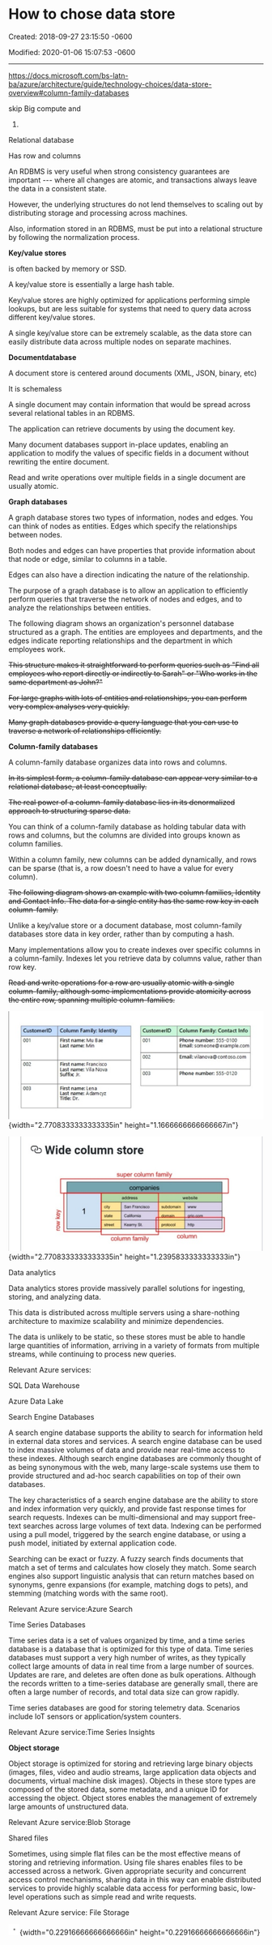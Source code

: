 # How to chose data store

Created: 2018-09-27 23:15:50 -0600

Modified: 2020-01-06 15:07:53 -0600

---

<https://docs.microsoft.com/bs-latn-ba/azure/architecture/guide/technology-choices/data-store-overview#column-family-databases>





skip Big compute and



1. 



Relational database

Has row and columns





An RDBMS is very useful when strong consistency guarantees are important --- where all changes are atomic, and transactions always leave the data in a consistent state.







However, the underlying structures do not lend themselves to scaling out by distributing storage and processing across machines.

Also, information stored in an RDBMS, must be put into a relational structure by following the normalization process.





**Key/value stores**

is often backed by memory or SSD.



A key/value store is essentially a large hash table.



Key/value stores are highly optimized for applications performing simple lookups, but are less suitable for systems that need to query data across different key/value stores.



A single key/value store can be extremely scalable, as the data store can easily distribute data across multiple nodes on separate machines.





**Documentdatabase**



A document store is centered around documents (XML, JSON, binary, etc)

It is schemaless



A single document may contain information that would be spread across several relational tables in an RDBMS.



The application can retrieve documents by using the document key.



Many document databases support in-place updates, enabling an application to modify the values of specific fields in a document without rewriting the entire document.



Read and write operations over multiple fields in a single document are usually atomic.











**Graph databases**

A graph database stores two types of information, nodes and edges. You can think of nodes as entities. Edges which specify the relationships between nodes.



Both nodes and edges can have properties that provide information about that node or edge, similar to columns in a table.

Edges can also have a direction indicating the nature of the relationship.



The purpose of a graph database is to allow an application to efficiently perform queries that traverse the network of nodes and edges, and to analyze the relationships between entities.



The following diagram shows an organization's personnel database structured as a graph. The entities are employees and departments, and the edges indicate reporting relationships and the department in which employees work.







~~This structure makes it straightforward to perform queries such as "Find all employees who report directly or indirectly to Sarah" or "Who works in the same department as John?"~~

~~For large graphs with lots of entities and relationships, you can perform very complex analyses very quickly.~~

~~Many graph databases provide a query language that you can use to traverse a network of relationships efficiently.~~







**Column-family databases**

A column-family database organizes data into rows and columns.

~~In its simplest form, a column-family database can appear very similar to a relational database, at least conceptually.~~



~~The real power of a column-family database lies in its denormalized approach to structuring sparse data.~~



You can think of a column-family database as holding tabular data with rows and columns, but the columns are divided into groups known as column families.



Within a column family, new columns can be added dynamically, and rows can be sparse (that is, a row doesn't need to have a value for every column).



~~The following diagram shows an example with two column families, Identity and Contact Info. The data for a single entity has the same row key in each column-family.~~



Unlike a key/value store or a document database, most column-family databases store data in key order, rather than by computing a hash.



Many implementations allow you to create indexes over specific columns in a column-family. Indexes let you retrieve data by columns value, rather than row key.



~~Read and write operations for a row are usually atomic with a single column-family, although some implementations provide atomicity across the entire row, spanning multiple column-families.~~



![CustomerID 001 002 003 Column Family: Identity First name: Mu Bae Last name: Min First name: Francisco Last name: Vila Nova Suffix Jr. First name: Lena Last name: Adamcyz Title: Dr. CustomerID 001 002 003 Column Family: Contact Info Phone number. 555-0100 Email: someone@example.com Email: vilanova@contoso.com Phone number: 555-0120 ](../media/Basic-How-to-chose-data-store-image1.jpeg){width="2.7708333333333335in" height="1.1666666666666667in"}



![](../media/Basic-How-to-chose-data-store-image2.jpeg){width="2.7708333333333335in" height="1.2395833333333333in"}





Data analytics

Data analytics stores provide massively parallel solutions for ingesting, storing, and analyzing data.

This data is distributed across multiple servers using a share-nothing architecture to maximize scalability and minimize dependencies.

The data is unlikely to be static, so these stores must be able to handle large quantities of information, arriving in a variety of formats from multiple streams, while continuing to process new queries.



Relevant Azure services:



SQL Data Warehouse

Azure Data Lake







Search Engine Databases

A search engine database supports the ability to search for information held in external data stores and services. A search engine database can be used to index massive volumes of data and provide near real-time access to these indexes. Although search engine databases are commonly thought of as being synonymous with the web, many large-scale systems use them to provide structured and ad-hoc search capabilities on top of their own databases.



The key characteristics of a search engine database are the ability to store and index information very quickly, and provide fast response times for search requests. Indexes can be multi-dimensional and may support free-text searches across large volumes of text data. Indexing can be performed using a pull model, triggered by the search engine database, or using a push model, initiated by external application code.



Searching can be exact or fuzzy. A fuzzy search finds documents that match a set of terms and calculates how closely they match. Some search engines also support linguistic analysis that can return matches based on synonyms, genre expansions (for example, matching dogs to pets), and stemming (matching words with the same root).



Relevant Azure service:Azure Search



Time Series Databases

Time series data is a set of values organized by time, and a time series database is a database that is optimized for this type of data. Time series databases must support a very high number of writes, as they typically collect large amounts of data in real time from a large number of sources. Updates are rare, and deletes are often done as bulk operations. Although the records written to a time-series database are generally small, there are often a large number of records, and total data size can grow rapidly.



Time series databases are good for storing telemetry data. Scenarios include IoT sensors or application/system counters.



Relevant Azure service:Time Series Insights



**Object storage**

Object storage is optimized for storing and retrieving large binary objects (images, files, video and audio streams, large application data objects and documents, virtual machine disk images). Objects in these store types are composed of the stored data, some metadata, and a unique ID for accessing the object. Object stores enables the management of extremely large amounts of unstructured data.



Relevant Azure service:Blob Storage



Shared files

Sometimes, using simple flat files can be the most effective means of storing and retrieving information. Using file shares enables files to be accessed across a network. Given appropriate security and concurrent access control mechanisms, sharing data in this way can enable distributed services to provide highly scalable data access for performing basic, low-level operations such as simple read and write requests.



Relevant Azure service: File Storage

![](../media/Basic-How-to-chose-data-store-image3.png){width="0.22916666666666666in" height="0.22916666666666666in"}




